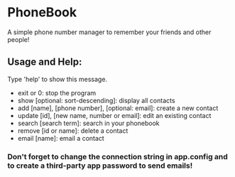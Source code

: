 ﻿# PhoneBook

A simple phone number manager to remember your friends and other people!

## Usage and Help:
 Type 'help' to show this message.
 * exit or 0: stop the program
 * show [optional: sort-descending]: display all contacts
 * add [name], [phone number], [optional: email]: create a new contact
 * update [id], [new name, number or email]: edit an existing contact
 * search [search term]: search in your phonebook
 * remove [id or name]: delete a contact
 * email [name]: email a contact

### Don't forget to change the connection string in app.config and to create a third-party app password to send emails!